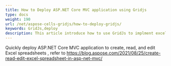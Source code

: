 ```yaml
---
title: How to Deploy ASP.NET Core MVC application using Gridjs
type: docs
weight: 190
url: /net/aspose-cells-gridjs/how-to-deploy-gridjs/
keywords: GridJs,deploy
description: This article introduce how to use GridJs to implment excel editor step by step.
---
```




Quickly deploy ASP.NET Core MVC  application to create, read, and edit Excel spreadsheets , refer to https://blog.aspose.com/2021/08/25/create-read-edit-excel-spreadsheet-in-asp-net-mvc/